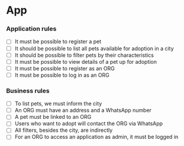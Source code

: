 # App

### Application rules

- [ ] It must be possible to register a pet
- [ ] It should be possible to list all pets available for adoption in a city
- [ ] It should be possible to filter pets by their characteristics
- [ ] It must be possible to view details of a pet up for adoption
- [ ] It must be possible to register as an ORG
- [ ] It must be possible to log in as an ORG

### Business rules

- [ ] To list pets, we must inform the city
- [ ] An ORG must have an address and a WhatsApp number
- [ ] A pet must be linked to an ORG
- [ ] Users who want to adopt will contact the ORG via WhatsApp
- [ ] All filters, besides the city, are indirectly
- [ ] For an ORG to access an application as admin, it must be logged in
